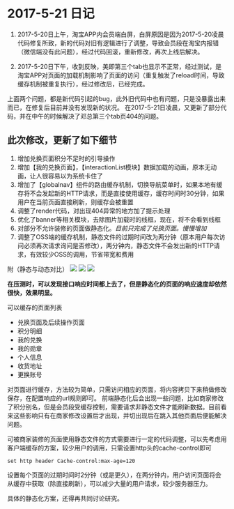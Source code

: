 # 2017-5-21 日记
1. 2017-5-20日上午，淘宝APP内会员端白屏，白屏原因是因为2017-5-20凌晨代码修复所致，新的代码对旧有逻辑进行了调整，导致会员段在淘宝内报错（微信端没有此问题），经过代码回滚，重新修改，再次上线后解决。

2. 2017-5-20日下午，收到反映，美即第三个tab也显示不正常，经过测试，是淘宝APP对页面的加载机制影响了页面的访问（重复触发了reload时间，导致缓存机制被重复执行），经过修改后，已经完成。

上面两个问题，都是新代码引起的bug，此外旧代码中也有问题，只是没暴露出来而已，在修复后目前并没有发现新的状况。
在2017-5-21日凌晨，又更新了部分代码，并在中午的时候解决了邓总第三个tab页404的问题。

## 此次修改，更新了如下细节
1. 增加兑换页面积分不足时的引导操作
2. 增加【我的兑换页面】，【interactionList模块】数据加载的动画，原本无动画，让人很容易以为系统卡住了
3. 增加了【globalnav】组件的路由缓存机制，切换导航菜单时，如果本地有缓存将不会发起新的HTTP请求，而是直接使用缓存，缓存时间时30分钟，如果用户在当前页面直接刷新，则缓存会被重置
4. 调整了render代码，对出现404异常的地方加了提示处理
5. 优化了banner等相关模块，去除图片加载时的线框，现在，将不会看到线框
6. 对部分不允许装修的页面做静态化。<i>目前只完成了兑换页面。慢慢增加</i>
7. 调整了OSS端的缓存机制，静态文件的过期时间改为两分钟（原本用户每次访问必须再次请求询问是否修改），两分钟内，静态文件不会发出新的HTTP请求，有效较少OSS的调用，节省带宽和费用

附（静态与动态对比）
![](http://enbrands-2.oss-cn-shanghai.aliyuncs.com/P3.png)
![](http://enbrands-2.oss-cn-shanghai.aliyuncs.com/P1.png)
![](http://enbrands-2.oss-cn-shanghai.aliyuncs.com/P2.png)

<b>在压测时，可以发现接口响应时间都上去了，但是静态化的页面的响应速度却依然很快，效果明显。</b>

可以缓存的页面列表
- 兑换页面及后续操作页面
- 积分明细
- 我的兑换
- 我的勋章
- 个人信息
- 收货地址
- 更换账号

对页面进行缓存，方法较为简单，只需访问相应的页面，将内容拷贝下来稍做修改保存，在配置响应的url规则即可。
前端静态化后会出现一些问题，比如商家修改了积分别名，但是会员段受缓存控制，需要请求非静态文件才能刷新数据。目前看来这些影响只有在商家修改设置后才出现，并切出现后在跳入其他页面后便能解决问题。

可被商家装修的页面使用静态文件的方式需要进行一定的代码调整，可以先考虑用客户端缓存的方案，较少用户的调用，只需设置http头的cache-control即可

    set http header Cache-control:max-age=120

设置每个页面的过期时间时2分钟（或是更久），在两分钟内，用户访问页面将会从缓存中获取（除直接刷新），可以减少大量的用户请求，较少服务器压力。

具体的静态化方案，还得再共同讨论研究。
